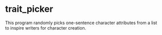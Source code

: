 # trait_picker
This program randomly picks one-sentence character attributes from a list to inspire writers for character creation.
